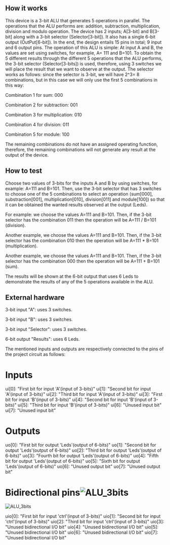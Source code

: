 <!---

This file is used to generate your project datasheet. Please fill in the information below and delete any unused
sections.

You can also include images in this folder and reference them in the markdown. Each image must be less than
512 kb in size, and the combined size of all images must be less than 1 MB.
-->

## How it works

This device is a 3-bit ALU that generates 5 operations in parallel. The operations that the ALU performs are: addition, subtraction, multiplication, division and modulo operation.
The device has 2 inputs; A[3-bit] and B[3-bit] along with a 3-bit selector (Selector[3-bit]). It also has a single 6-bit output (OutPut[6-bit]). In the end, the design entails 15 pins in total; 9 input and 6 output pins.
The operation of this ALU is simple: At input A and B, the values ​​are set using switches, for example, A= 111 and B=101. To obtain the 5 different results through the different 5 operations that the ALU performs, the 3-bit selector (Selector[3-bits]) is used, therefore, using 3 switches we will place the result that we want to observe at the output.
The selector works as follows: since the selector is 3-bit, we will have 2^3= 8 combinations, but in this case we will only use the first 5 combinations in this way:

Combination 1 for sum: 000

Combination 2 for subtraction: 001

Combination 3 for multiplication: 010

Combination 4 for division: 011

Combination 5 for module: 100

The remaining combinations do not have an assigned operating function, therefore, the remaining combinations will not generate any result at the output of the device.

## How to test

Choose two values of 3-bits for the inputs A and B by using switches, for example: A=111 and B=101.
Then, use the 3-bit selector that has 3 switches to choose one of the 5 combinations to select an operation (sum[000], substraction[001], multiplication[010], division[011] and module[100]) so that it can be obtained the wanted results observed at the output (Leds).

For example: we choose the values A=111 and B=101. Then, if the 3-bit selector has the combination 011 then the operation will be A=111 / B=101 (division).

Another example, we choose the values A=111 and B=101. Then, if the 3-bit selector has the combination 010 then the operation will be A=111 * B=101 (multiplication).

Another example, we choose the values A=111 and B=101. Then, if the 3-bit selector has the combination 000 then the operation will be A=111 + B=101 (sum).

The results will be shown at the 6-bit output that uses 6 Leds to demonstrate the results of any of the 5 operations available in the ALU.

## External hardware

3-bit input "A": uses 3 switches.

3-bit input "B": uses 3 switches.

3-bit input "Selector": uses 3 switches.

6-bit output "Results": uses 6 Leds.

The mentioned inputs and outputs are respectively connected to the pins of the project circuit as follows:


 # Inputs
  ui[0]: "First bit for input 'A'(input of 3-bits)"
  ui[1]: "Second bit for input 'A'(input of 3-bits)"
  ui[2]: "Third bit for input 'A'(input of 3-bits)"
  ui[3]: "First bit for input 'B'(input of 3-bits)"
  ui[4]: "Second bit for input 'B'(input of 3-bits)"
  ui[5]: "Third bit for input 'B'(input of 3-bits)"
  ui[6]: "Unused input bit"
  ui[7]: "Unused input bit"

  # Outputs
  uo[0]: "First bit for output 'Leds'(output of 6-bits)"
  uo[1]: "Second bit for output 'Leds'(output of 6-bits)"
  uo[2]: "Third bit for output 'Leds'(output of 6-bits)"
  uo[3]: "Fourth bit for output 'Leds'(output of 6-bits)"
  uo[4]: "Fifth bit for output 'Leds'(output of 6-bits)"
  uo[5]: "Sixth bit for output 'Leds'(output of 6-bits)"
  uo[6]: "Unused output bit"
  uo[7]: "Unused output bit"

  # Bidirectional pins![ALU_3bits](https://github.com/JoseKaisen/ALU_3bits/assets/164433211/1f414aa7-e461-4f06-bb0f-115fcf1de1b3)
![ALU_3bits](https://github.com/JoseKaisen/ALU_3bits/assets/164433211/9769b909-b9ab-4595-a360-2f539b6ac011)

  uio[0]: "First bit for input 'ctrl'(input of 3-bits)"
  uio[1]: "Second bit for input 'ctrl'(input of 3-bits)"
  uio[2]: "Third bit for input 'ctrl'(input of 3-bits)"
  uio[3]: "Unused bidirectional I/O bit"
  uio[4]: "Unused bidirectional I/O bit"
  uio[5]: "Unused bidirectional I/O bit"
  uio[6]: "Unused bidirectional I/O bit"
  uio[7]: "Unused bidirectional I/O bit"
